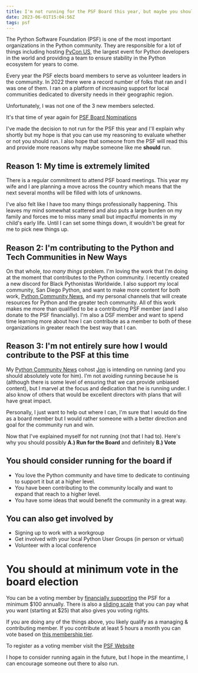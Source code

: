 ```yaml
---
title: I'm not running for the PSF Board this year, but maybe you should
date: 2023-06-01T15:04:56Z
tags: psf
---
```


The Python Software Foundation (PSF) is one of the most important organizations in the Python community. They are responsible for a lot of things including hosting [PyCon US](https://pycon.us), the largest event for Python developers in the world and providing a team to ensure stability in the Python ecosystem for years to come.

Every year the PSF elects board members to serve as volunteer leaders in the community. In 2022 there were a record number of folks that ran and I was one of them. I ran on a platform of increasing support for local communities dedicated to diversity needs in their geographic region.

Unfortunately, I was not one of the 3 new members selected.

It's that time of year again for [PSF Board Nominations](https://pyfound.blogspot.com/2023/05/psf-board-election-dates-for-2023.html)

I've made the decision to not run for the PSF this year and I'll explain why shortly but my hope is that you can use my reasoning to evaluate whether or not you should run. I also hope that someone from the PSF will read this and provide more reasons why maybe someone like me **should** run.

## Reason 1: My time is extremely limited

There is a regular commitment to attend PSF board meetings. This year my wife and I are planning a move across the country which means that the next several months will be filled with lots of unknowns.

I've also felt like I have too many things professionally happening. This leaves my mind somewhat scattered and also puts a large burden on my family and forces me to miss many small but impactful moments in my child's early life. Until I can set some things down, it wouldn't be great for me to pick new things up.

## Reason 2: I'm contributing to the Python and Tech Communities in New Ways

On that whole, _too many things_ problem. I'm loving the work that I'm doing at the moment that contributes to the Python community. I recently created a new discord for Black Pythonistas Worldwide. I also support my local community, San Diego Python, and want to make more content for both work, [Python Community News](https://youtube.com/@pycommunitynews), and my personal channels that will create resources for Python and the greater tech community. All of this work makes me more than qualified to be a contributing PSF member (and I also donate to the PSF financially). I'm also a DSF member and want to spend time learning more about how I can contribute as a member to both of these organizations in greater reach the best way that I can.

## Reason 3: I'm not entirely sure how I would contribute to the PSF at this time

My [Python Community News](https://youtube.com/@pycommunitynews) cohost [Jon](https://twitter.com/jonafato) is intending on running (and you should absolutely vote for him). I'm not avoiding running because he is (although there is some level of ensuring that we can provide unbiased content), but I marvel at the focus and dedication that he is running under. I also know of others that would be excellent directors with plans that will have great impact. 

Personally, I just want to help out where I can, I'm sure that I would do fine as a board member but I would rather someone with a better direction and goal for the community run and win.

Now that I've explained myself for not running (not that I had to). Here's why you should possibly **A.) Run for the Board** and definitely **B.) Vote**

## You should consider running for the board if

- You love the Python community and have time to dedicate to continuing to support it but at a higher level.
- You have been contributing to the community locally and want to expand that reach to a higher level.
- You have some ideas that would benefit the community in a great way.

## You can also get involved by

- Signing up to work with a workgroup
- Get involved with your local Python User Groups (in person or virtual)
- Volunteer with a local conference

# You should at minimum vote in the board election

You can be a voting member by [financially supporting](https://psfmember.org/) the PSF for a minimum $100 annually. There is also a [sliding scale](https://psfmember.org/civicrm/contribute/transact/?reset=1&id=39) that you can pay what you want (starting at $25) that also gives you voting rights.

If you are doing any of the things above, you likely qualify as a managing & contributing member. If you contribute at least 5 hours a month you can vote based on [this membership tier](https://docs.google.com/forms/d/e/1FAIpQLSfwWBGkzvkWDZrxW3up_M_B7qgt1IWZlx9KJ0ucLA5WJP1vfA/viewform).

To register as a voting member visit the [PSF Website](https://www.python.org/psf/membership/)

I hope to consider running again in the future, but I hope in the meantime, I can encourage someone out there to also run.
